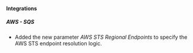 
#### Integrations

##### AWS - SQS

- Added the new parameter *AWS STS Regional Endpoints* to specify the AWS STS endpoint resolution logic.
